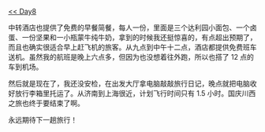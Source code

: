 [<< Day8](/post/chuan-xi-da-huan-xian-%20-%20Day8%20-%20-cheng-du-xiao-chi-、-gui-tu-zhong-zhuan.html)

中转酒店也提供了免费的早餐简餐，每人一份，里面是三个达利园小面包、一个卤蛋、一份坚果和一小瓶蒙牛纯牛奶，拿到的时候我还挺惊喜的，有点超出预期了，而且也确实很适合早上赶飞机的旅客。从九点到中午十二点，酒店都提供免费班车送机。虽然我的航班是晚上六点多，但因为也没想着往外跑，所以也搭了 12 点的车到机场。

然后就是现在了，我还没安检，在出发大厅拿电脑敲敲旅行日记，晚点就把电脑收好放行李箱里托运了。从济南到上海很近，计划飞行时间只有 1.5 小时。国庆川西之旅也终于要结束了啊。

永远期待下一趟旅行！